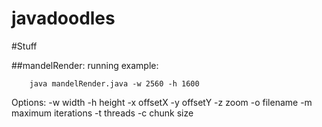 # javadoodles

#Stuff

##mandelRender:
  running example:
```
    java mandelRender.java -w 2560 -h 1600
```
  Options:
  -w width
  -h height
  -x offsetX
  -y offsetY
  -z zoom
  -o filename
  -m maximum iterations
  -t threads
  -c chunk size